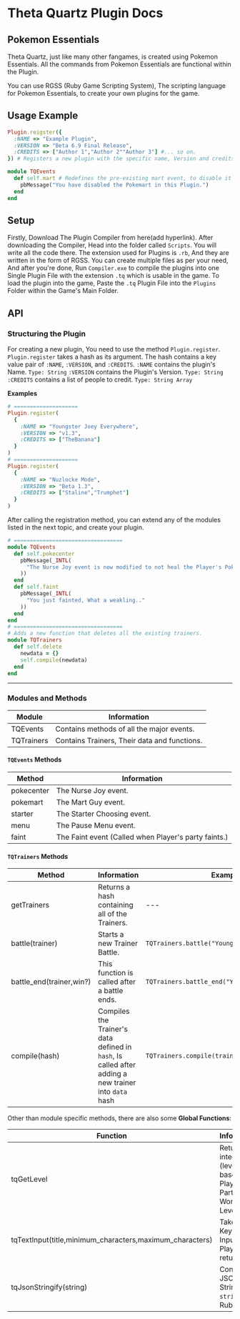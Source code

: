 # Theta Quartz Plugin Docs

## Pokemon Essentials
Theta Quartz, just like many other fangames, is created using Pokemon Essentials. All the commands from Pokemon Essentials are functional within the Plugin.

You can use RGSS (Ruby Game Scripting System), The scripting language for Pokemon Essentials, to create your own plugins for the game.

## Usage Example

```rb
Plugin.reigster({
  :NAME => "Example Plugin",
  :VERSION => "Beta 6.9 Final Release",
  :CREDITS => ["Author 1","Author 2""Author 3"] #... so on.
}) # Registers a new plugin with the specific name, Version and credits.

module TQEvents
  def self.mart # Redefines the pre-existing mart event, to disable it's functionality
    pbMessage("You have disabled the Pokemart in this Plugin.")
  end
end

```
## Setup
Firstly, Download The Plugin Compiler from here(add hyperlink). After downloading the Compiler, Head into the folder called `Scripts`. You will write all the code there.
The extension used for Plugins is `.rb`, And they are written in the form of RGSS. You can create multiple files as per your need, And after you're done, Run `Compiler.exe` to compile the plugins into one Single Plugin File with the extension `.tq` which is usable in the game.
To load the plugin into the game, Paste the `.tq` Plugin File into the `Plugins` Folder within the Game's Main Folder.

## API

### Structuring the Plugin

For creating a new plugin, You need to use the method `Plugin.register`.
`Plugin.register` takes a hash as its argument. The hash contains a key value pair of `:NAME`, `:VERSION`, and `:CREDITS`.
`:NAME` contains the plugin's Name. `Type: String`
`:VERSION` contains the Plugin's Version.  `Type: String`
`:CREDITS` contains a list of people to credit. `Type: String Array`

**Examples**
```rb
# ====================
Plugin.register(
  {
    :NAME => "Youngster Joey Everywhere",
    :VERSION => "v1.3",
    :CREDITS => ["TheBanana"]
  }
)
# ====================
Plugin.register(
  {
    :NAME => "Nuzlocke Mode",
    :VERSION => "Beta 1.3",
    :CREDITS => ["Staline","Trumphet"]
  }
)
```
 
After calling the registration method, you can extend any of the modules listed in the next topic, and create your plugin.

```rb
# ==================================
module TQEvents
  def self.pokecenter
    pbMessage(_INTL(
      "The Nurse Joy event is now modified to not heal the Player's Pokemon."
    ))
  end
  def self.faint
    pbMessage(_INTL(
      "You just fainted, What a weakling.." 
    ))
  end
end
# ==================================
# Adds a new function that deletes all the existing trainers.
module TQTrainers
  def self.delete
    newdata = {}
    self.compile(newdata)
  end
end

```
--------------------------------------

### Modules and Methods

| Module | Information |
| --- | --- |
| TQEvents | Contains methods of all the major events. |
| TQTrainers | Contains Trainers, Their data and functions. |

#### `TQEvents` Methods

| Method | Information |
| --- | --- |
| pokecenter | The Nurse Joy event. |
| pokemart | The Mart Guy event. |
| starter | The Starter Choosing event. |
| menu | The Pause Menu event. |
| faint | The Faint event (Called when Player's party faints.) |

#### `TQTrainers` Methods

| Method | Information | Example |
| --- | --- | --- |
| getTrainers | Returns a hash containing all of the Trainers. | --- |
| battle(trainer) | Starts a new Trainer Battle. | `TQTrainers.battle("Youngster_Joey")` |
| battle_end(trainer,win?) | This function is called after a battle ends. | `TQTrainers.battle_end("Youngster_Joey",true)` |
| compile(hash) | Compiles the Trainer's data defined in `hash`, Is called after adding a new trainer into `data` hash | `TQTrainers.compile(trainers)` |

Other than module specific methods, there are also some **Global Functions**:

| Function | Information | Example |
| --- | --- |--- |
| tqGetLevel | Returns an integer (level) based upon Player's Party. Open World Level.| `tqGetLevel` |
| tqTextInput(title,minimum_characters,maximum_characters) | Takes a Keyboard Input from Player and returns it. | `player_name = tqTextInput("What is your Name?")` |
| tqJsonStringify(string) | Converts a JSON String `string` into Ruby Hash. | `tqJsonStringify( "any JSON String" )` |

